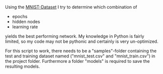 Using the [MNIST-Dataset](https://pjreddie.com/projects/mnist-in-csv/) I try to determine which
combination of 
- epochs 
- hidden nodes 
- learning rate

yields the best performing network. My knowledge in Python is fairly limited, so my code may
not be pythonic and certainly is very un-optimized.

For this script to work, there needs to be a "samples"-folder containing the test and training
dataset named ("mnist_test.csv" and "mnist_train.csv") in the project folder.
Furthermore a folder "models" is required to save the resulting models.